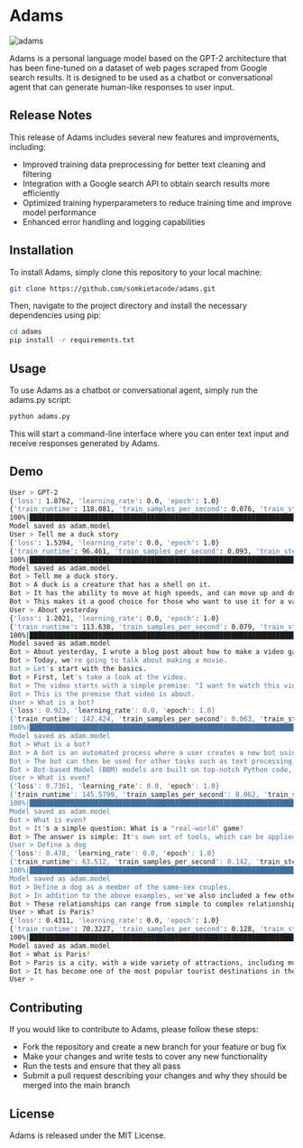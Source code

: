 # Adams
![adams](https://user-images.githubusercontent.com/108131461/236461064-64b79968-890c-4ae0-a7b9-d950ec669bf5.png)

Adams is a personal language model based on the GPT-2 architecture that has been fine-tuned on a dataset of web pages scraped from Google search results. It is designed to be used as a chatbot or conversational agent that can generate human-like responses to user input.

## Release Notes
This release of Adams includes several new features and improvements, including:

- Improved training data preprocessing for better text cleaning and filtering
- Integration with a Google search API to obtain search results more efficiently
- Optimized training hyperparameters to reduce training time and improve model performance
- Enhanced error handling and logging capabilities

## Installation
To install Adams, simply clone this repository to your local machine:

```bash
git clone https://github.com/somkietacode/adams.git
```
Then, navigate to the project directory and install the necessary dependencies using pip:

```bash
cd adams
pip install -r requirements.txt
```

## Usage
To use Adams as a chatbot or conversational agent, simply run the adams.py script:

```bash
python adams.py
```

This will start a command-line interface where you can enter text input and receive responses generated by Adams.

## Demo
```bash
User > GPT-2
{'loss': 1.8762, 'learning_rate': 0.0, 'epoch': 1.0}
{'train_runtime': 118.081, 'train_samples_per_second': 0.076, 'train_steps_per_second': 0.008, 'train_loss': 1.8762047290802002, 'epoch': 1.0}
100%|███████████████████████████████████████████████████████████████████████████████████| 1/1 [01:57<00:00, 117.52s/it]
Model saved as adam.model
User > Tell me a duck story
{'loss': 1.5394, 'learning_rate': 0.0, 'epoch': 1.0}
{'train_runtime': 96.461, 'train_samples_per_second': 0.093, 'train_steps_per_second': 0.01, 'train_loss': 1.5393702983856201, 'epoch': 1.0}
100%|████████████████████████████████████████████████████████████████████████████████████| 1/1 [01:36<00:00, 96.30s/it]
Model saved as adam.model
Bot > Tell me a duck story.
Bot > A duck is a creature that has a shell on it.
Bot > It has the ability to move at high speeds, and can move up and down at will.
Bot > This makes it a good choice for those who want to use it for a variety of other tasks, such as hunting, or gathering food.
User > About yesterday
{'loss': 1.2021, 'learning_rate': 0.0, 'epoch': 1.0}
{'train_runtime': 113.638, 'train_samples_per_second': 0.079, 'train_steps_per_second': 0.009, 'train_loss': 1.202134609222412, 'epoch': 1.0}
100%|███████████████████████████████████████████████████████████████████████████████████| 1/1 [01:53<00:00, 113.28s/it]
Model saved as adam.model
Bot > About yesterday, I wrote a blog post about how to make a video game.
Bot > Today, we're going to talk about making a movie.
Bot > Let's start with the basics.
Bot > First, let's take a look at the video.
Bot > The video starts with a simple premise: "I want to watch this video."
Bot > This is the premise that video is about.
User > What is a bot?
{'loss': 0.923, 'learning_rate': 0.0, 'epoch': 1.0}
{'train_runtime': 142.424, 'train_samples_per_second': 0.063, 'train_steps_per_second': 0.007, 'train_loss': 0.923012375831604, 'epoch': 1.0}
100%|███████████████████████████████████████████████████████████████████████████████████| 1/1 [02:22<00:00, 142.23s/it]
Model saved as adam.model
Bot > What is a bot?
Bot > A bot is an automated process where a user creates a new bot using a simple command-and-line interface.
Bot > The bot can then be used for other tasks such as text processing, image recognition, and so on.
Bot > Bot-based Model (BBM) models are built on top-notch Python code, making them easy to use and maintain.
User > What is even?
{'loss': 0.7361, 'learning_rate': 0.0, 'epoch': 1.0}
{'train_runtime': 145.5799, 'train_samples_per_second': 0.062, 'train_steps_per_second': 0.007, 'train_loss': 0.736084520816803, 'epoch': 1.0}
100%|███████████████████████████████████████████████████████████████████████████████████| 1/1 [02:25<00:00, 145.12s/it]
Model saved as adam.model
Bot > What is even?
Bot > It's a simple question: What is a "real-world" game?
Bot > The answer is simple: It's own set of tools, which can be applied to any kind of game.
User > Define a dog
{'loss': 0.478, 'learning_rate': 0.0, 'epoch': 1.0}
{'train_runtime': 63.512, 'train_samples_per_second': 0.142, 'train_steps_per_second': 0.016, 'train_loss': 0.47801339626312256, 'epoch': 1.0}
100%|████████████████████████████████████████████████████████████████████████████████████| 1/1 [01:03<00:00, 63.12s/it]
Model saved as adam.model
Bot > Define a dog as a member of the same-sex couples.
Bot > In addition to the above examples, we've also included a few other examples of relationships between dogs and humans.
Bot > These relationships can range from simple to complex relationships such as friendship, family relationships, or even relationships with other animals.
User > What is Paris?
{'loss': 0.4311, 'learning_rate': 0.0, 'epoch': 1.0}
{'train_runtime': 70.3227, 'train_samples_per_second': 0.128, 'train_steps_per_second': 0.014, 'train_loss': 0.43113067746162415, 'epoch': 1.0}
100%|████████████████████████████████████████████████████████████████████████████████████| 1/1 [01:09<00:00, 69.89s/it]
Model saved as adam.model
Bot > What is Paris?
Bot > Paris is a city, with a wide variety of attractions, including museums, galleries, and more.
Bot > It has become one of the most popular tourist destinations in the world, thanks to its wide range of different types of visitors and the fact that it is open year-round.
User >
```



## Contributing
If you would like to contribute to Adams, please follow these steps:

- Fork the repository and create a new branch for your feature or bug fix
- Make your changes and write tests to cover any new functionality
- Run the tests and ensure that they all pass
- Submit a pull request describing your changes and why they should be merged into the main branch

## License
Adams is released under the MIT License.
